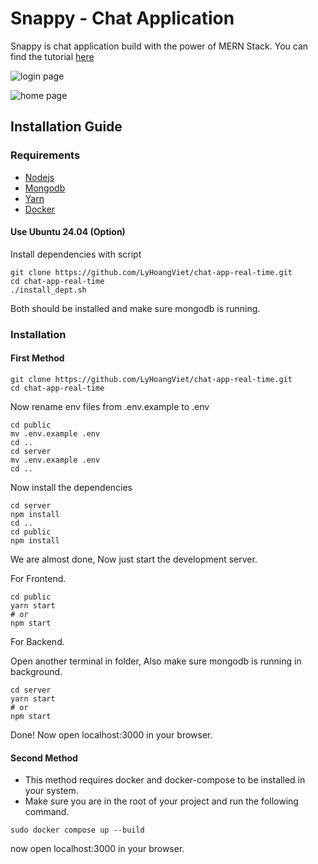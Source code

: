 # Snappy - Chat Application 
Snappy is chat application build with the power of MERN Stack. You can find the tutorial [here](https://www.youtube.com/watch?v=otaQKODEUFs)


![login page](./images/snappy_login.png)

![home page](./images/snappy.png)

## Installation Guide

### Requirements
- [Nodejs](https://nodejs.org/en/download)
- [Mongodb](https://www.mongodb.com/docs/manual/administration/install-community/)
- [Yarn](https://classic.yarnpkg.com/lang/en/docs/install/#windows-stable)
- [Docker](https://docs.docker.com/desktop/setup/install/windows-install/)

#### Use Ubuntu 24.04 (Option)

Install dependencies with script

```
git clone https://github.com/LyHoangViet/chat-app-real-time.git
cd chat-app-real-time
./install_dept.sh
```

Both should be installed and make sure mongodb is running.
### Installation

#### First Method
```shell
git clone https://github.com/LyHoangViet/chat-app-real-time.git
cd chat-app-real-time
```
Now rename env files from .env.example to .env
```shell
cd public
mv .env.example .env
cd ..
cd server
mv .env.example .env
cd ..
```

Now install the dependencies
```shell
cd server
npm install
cd ..
cd public
npm install
```
We are almost done, Now just start the development server.

For Frontend.
```shell
cd public
yarn start
# or
npm start
```
For Backend.

Open another terminal in folder, Also make sure mongodb is running in background.
```shell
cd server
yarn start
# or
npm start

```
Done! Now open localhost:3000 in your browser.

#### Second Method
- This method requires docker and docker-compose to be installed in your system.
- Make sure you are in the root of your project and run the following command.

```shell
sudo docker compose up --build
```
now open localhost:3000 in your browser.
